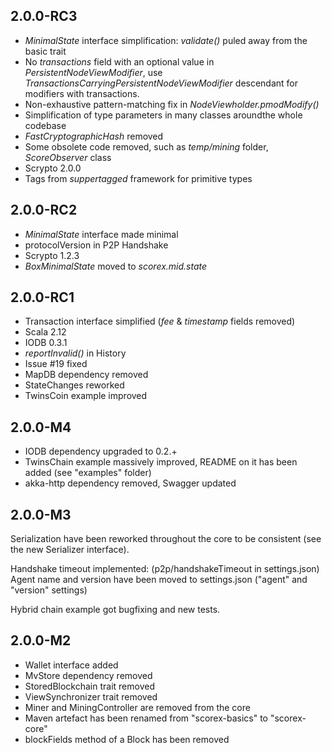 2.0.0-RC3
---------
* *MinimalState* interface simplification: *validate()* puled away from the basic trait 
* No *transactions* field with an optional value in *PersistentNodeViewModifier*, 
use *TransactionsCarryingPersistentNodeViewModifier* descendant for modifiers with transactions.
* Non-exhaustive pattern-matching fix in *NodeViewholder.pmodModify()*
* Simplification of type parameters in many classes aroundthe whole codebase
* *FastCryptographicHash* removed
* Some obsolete code removed, such as *temp/mining* folder, *ScoreObserver* class
* Scrypto 2.0.0
* Tags from *suppertagged* framework for primitive types

2.0.0-RC2
---------
* *MinimalState* interface made minimal
* protocolVersion in P2P Handshake
* Scrypto 1.2.3
* *BoxMinimalState* moved to *scorex.mid.state*

2.0.0-RC1
---------
* Transaction interface simplified (*fee* & *timestamp* fields removed)
* Scala 2.12
* IODB 0.3.1
* *reportInvalid()* in History
* Issue #19 fixed
* MapDB dependency removed
* StateChanges reworked
* TwinsCoin example improved

2.0.0-M4
--------

* IODB dependency upgraded to 0.2.+
* TwinsChain example massively improved, README on it has been added 
(see "examples" folder)
* akka-http dependency removed, Swagger updated


2.0.0-M3
--------

Serialization have been reworked throughout the core to be consistent 
(see the new Serializer interface).

Handshake timeout implemented: (p2p/handshakeTimeout in settings.json)
Agent name and version have been moved to settings.json 
("agent" and "version" settings)
 
Hybrid chain example got bugfixing and new tests.


2.0.0-M2
--------

* Wallet interface added
* MvStore dependency removed
* StoredBlockchain trait removed
* ViewSynchronizer trait removed
* Miner and MiningController are removed from the core
* Maven artefact has been renamed from "scorex-basics" to "scorex-core"
* blockFields method of a Block has been removed